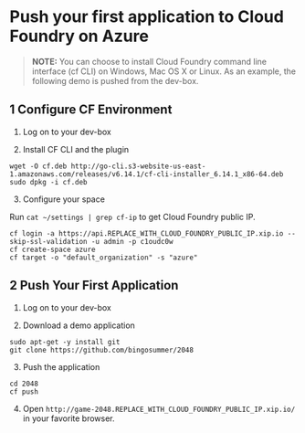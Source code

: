 # Push your first application to Cloud Foundry on Azure

>**NOTE:** You can choose to install Cloud Foundry command line interface (cf CLI) on Windows, Mac OS X or Linux. As an example, the following demo is pushed from the dev-box.

## 1 Configure CF Environment

1. Log on to your dev-box

2. Install CF CLI and the plugin

  ```
  wget -O cf.deb http://go-cli.s3-website-us-east-1.amazonaws.com/releases/v6.14.1/cf-cli-installer_6.14.1_x86-64.deb
  sudo dpkg -i cf.deb
  ```

3. Configure your space

  Run `cat ~/settings | grep cf-ip` to get Cloud Foundry public IP.

  ```
  cf login -a https://api.REPLACE_WITH_CLOUD_FOUNDRY_PUBLIC_IP.xip.io --skip-ssl-validation -u admin -p c1oudc0w
  cf create-space azure
  cf target -o "default_organization" -s "azure"
  ```

## 2 Push Your First Application

1. Log on to your dev-box

2. Download a demo application

  ```
  sudo apt-get -y install git
  git clone https://github.com/bingosummer/2048
  ```

3. Push the application

  ```
  cd 2048
  cf push
  ```

4. Open `http://game-2048.REPLACE_WITH_CLOUD_FOUNDRY_PUBLIC_IP.xip.io/` in your favorite browser.
